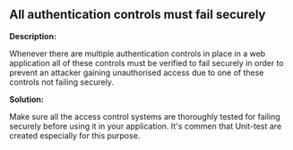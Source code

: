 
All authentication controls must fail securely
-------

**Description:**

Whenever there are multiple authentication controls in place in a web application all of 
these controls must be verified to fail securely in order to prevent an attacker gaining 
unauthorised access due to one of these controls not failing securely.


**Solution:**

Make sure all the access control systems are thoroughly tested for failing securely before 
using it in your application. It&#39;s commen that Unit-test are created especially 
for this purpose.
